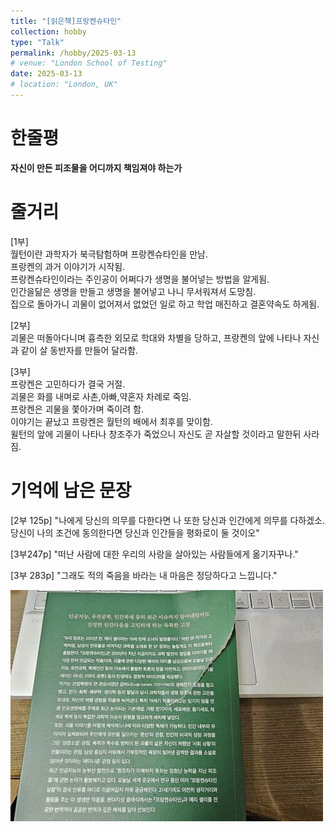 ```yaml
---
title: "[읽은책]프랑켄슈타인"
collection: hobby
type: "Talk"
permalink: /hobby/2025-03-13
# venue: "London School of Testing"
date: 2025-03-13
# location: "London, UK"
---
```


한줄평
===
**자신이 만든 피조물을 어디까지 책임져야 하는가**

줄거리
===
[1부]<br>
월턴이란 과학자가 북극탐험하며 프랑켄슈타인을 만남.<br>
프랑켄의 과거 이야기가 시작됨.<br>
프랑켄슈타인이라는 주인공이 어쩌다가 생명을 불어넣는 방법을 알게됨.<br>
인간을닮은 생명을 만들고 생명을 불어넣고 나니 무서워져서 도망침.<br>
집으로 돌아가니 괴물이 없어져서 없었던 일로 하고 학업 매진하고 결혼약속도 하게됨.

[2부]<br>
괴물은 떠돌아다니며 흉측한 외모로 학대와 차별을 당하고, 프랑켄의 앞에 나타나 자신과 같이 살 동반자를 만들어 달라함.

[3부]<br>
프랑켄은 고민하다가 결국 거절.<br>
괴물은 화를 내며로 사촌,아빠,약혼자 차례로 죽임.<br>
프랑켄은 괴물을 쫓아가며 죽이려 함.<br>
이야기는 끝났고 프랑켄은 월턴의 배에서 최후를 맞이함.<br>
윌턴의 앞에 괴물이 나타나 창조주가 죽었으니 자신도 곧 자살할 것이라고 말한뒤 사라짐.

기억에 남은 문장
===
[2부 125p]
"나에게 당신의 의무를 다한다면 나 또한 당신과 인간에게 의무를 다하겠소. 당신이 나의 조건에 동의한다면 당신과 인간들을 평화로이 둘 것이오"

[3부247p]
"떠난 사람에 대한 우리의 사랑을 살아있는 사람들에게 옮기자꾸나."

[3부 283p]
"그래도 적의 죽음을 바라는 내 마음은 정당하다고 느낍니다."

![Book_img](/images/bookfrk.jpg)

